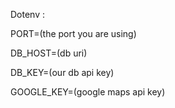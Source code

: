 <p>Dotenv :</p>

  <p>PORT=(the port you are using)</p>
  <p>DB_HOST=(db uri)</p>
  <p>DB_KEY=(our db api key)</p>
  <p>GOOGLE_KEY=(google maps api key)</p>
